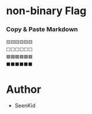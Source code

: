 ﻿# non-binary Flag

### Copy & Paste Markdown

```
🟨🟨🟨🟨🟨🟨
⬜️⬜️⬜️⬜️⬜️⬜️
🟪🟪🟪🟪🟪🟪
⬛️⬛️⬛️⬛️⬛️⬛️
```

# Author

- SeenKid
